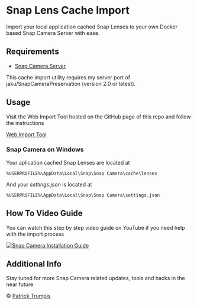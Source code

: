 # Snap Lens Cache Import
Import your local application cached Snap Lenses to your own Docker based Snap Camera Server with ease.

## Requirements
- [Snap Camera Server](https://github.com/ptrumpis/snap-camera-server)

This cache import utility requires my server port of jaku/SnapCameraPreservation (version 2.0 or latest).

## Usage
Visit the Web Import Tool hosted on the GitHub page of this repo and follow the instructions

[Web Import Tool](https://ptrumpis.github.io/snap-lens-cache-import/)

### Snap Camera on Windows
Your aplication cached Snap Lenses are located at
```
%USERPROFILE%\AppData\Local\Snap\Snap Camera\cache\lenses
```

And your *settings.json* is located at
```
%USERPROFILE%\AppData\Local\Snap\Snap Camera\settings.json
```

## How To Video Guide
You can watch this step by step video guide on YouTube if you need help with the import process

[![Snap Camera Installation Guide](https://img.youtube.com/vi/alo49et3QxY/0.jpg)](https://www.youtube.com/watch?v=alo49et3QxY)

## Additional Info
Stay tuned for more Snap Camera related updates, tools and hacks in the near future

© [Patrick Trumpis](https://github.com/ptrumpis)
